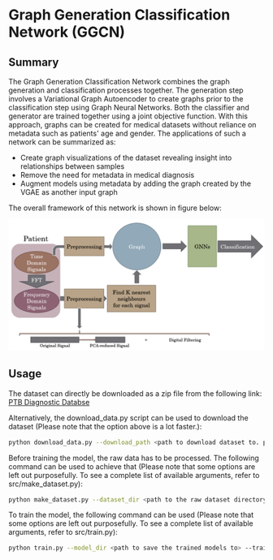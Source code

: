 # Graph Generation Classification Network (GGCN)

## Summary
The Graph Generation Classification Network combines the graph generation and classification processes together. The generation step involves a Variational Graph Autoencoder to create graphs prior to the classification step using Graph Neural Networks. Both the classifier and generator are trained together using a joint objective function. With this approach, graphs can be created for medical datasets without reliance on metadata such as patients' age and gender. The applications of such a network can be summarized as:

* Create graph visualizations of the dataset revealing insight into relationships between samples
* Remove the need for metadata in medical diagnosis
* Augment models using metadata by adding the graph created by the VGAE as another input graph

The overall framework of this network is shown in figure below:

![GGCN](https://github.com/MasoudMo/knn_gnn/blob/master/docs/knn_gnn.PNG?raw=true)

## Usage

The dataset can directly be downloaded as a zip file from the following link: 
[PTB Diagnostic Databse](https://www.physionet.org/content/ptbdb/1.0.0/)

Alternatively, the download_data.py script can be used to download the dataset (Please note that the option above is a lot faster.):
```sh
python download_data.py --download_path <path to download dataset to. preferably "../data"> 
```

Before training the model, the raw data has to be processed. The following command can be used to achieve that (Please note that some options are left out purposefully. To see a complete list of available arguments, refer to src/make_dataset.py):
```sh
python make_dataset.py --dataset_dir <path to the raw dataset directory> --output_dir <path to save the processsed data to> --num_comps <number of reduction components>
```

To train the model, the following command can be used (Please note that some options are left out purposefully. To see a complete list of available arguments, refer to src/train.py):
```sh
python train.py --model_dir <path to save the trained models to> --train_data_dir <path to the processed dataset> --train_label_dir <path to dataset labels> --input_dim <input dimension. must match number of reduction components> --epochs <number of training epochs>
```